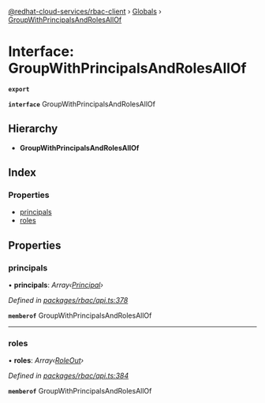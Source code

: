 [@redhat-cloud-services/rbac-client](../README.md) › [Globals](../globals.md) › [GroupWithPrincipalsAndRolesAllOf](groupwithprincipalsandrolesallof.md)

# Interface: GroupWithPrincipalsAndRolesAllOf

**`export`** 

**`interface`** GroupWithPrincipalsAndRolesAllOf

## Hierarchy

* **GroupWithPrincipalsAndRolesAllOf**

## Index

### Properties

* [principals](groupwithprincipalsandrolesallof.md#principals)
* [roles](groupwithprincipalsandrolesallof.md#roles)

## Properties

###  principals

• **principals**: *Array‹[Principal](principal.md)›*

*Defined in [packages/rbac/api.ts:378](https://github.com/Hyperkid123/javascript-clients/blob/master/packages/rbac/api.ts#L378)*

**`memberof`** GroupWithPrincipalsAndRolesAllOf

___

###  roles

• **roles**: *Array‹[RoleOut](roleout.md)›*

*Defined in [packages/rbac/api.ts:384](https://github.com/Hyperkid123/javascript-clients/blob/master/packages/rbac/api.ts#L384)*

**`memberof`** GroupWithPrincipalsAndRolesAllOf
